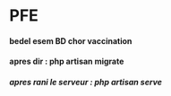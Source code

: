 # PFE
#### bedel esem BD chor vaccination 
#### apres dir : php artisan migrate 
##### apres rani le serveur : php artisan serve
